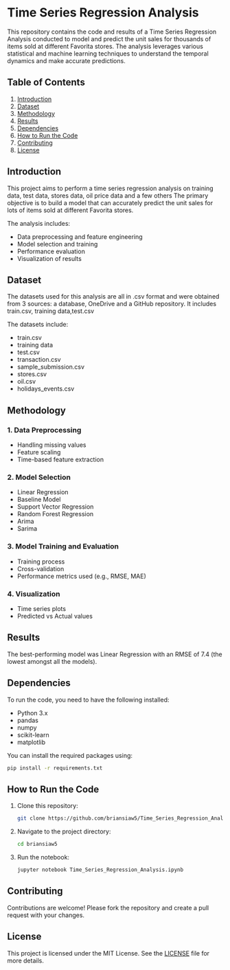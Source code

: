 # Time Series Regression Analysis

This repository contains the code and results of a Time Series Regression Analysis conducted to model and predict the unit sales for thousands of items sold at different Favorita stores. The analysis leverages various statistical and machine learning techniques to understand the temporal dynamics and make accurate predictions.

## Table of Contents

1. [Introduction](#introduction)
2. [Dataset](#dataset)
3. [Methodology](#methodology)
4. [Results](#results)
5. [Dependencies](#dependencies)
6. [How to Run the Code](#how-to-run-the-code)
7. [Contributing](#contributing)
8. [License](#license)

## Introduction

This project aims to perform a time series regression analysis on training data, test data, stores data, oil price data and a few others The primary objective is to build a model that can accurately predict the unit sales for lots of items sold at different Favorita stores.

The analysis includes:
- Data preprocessing and feature engineering
- Model selection and training
- Performance evaluation
- Visualization of results

## Dataset

The datasets used for this analysis  are all in .csv format and were obtained from 3 sources: a database, OneDrive and a GitHub repository. 
It includes train.csv, training data,test.csv

The datasets include:
- train.csv
- training data
- test.csv
- transaction.csv
- sample_submission.csv
- stores.csv
- oil.csv
- holidays_events.csv

## Methodology

### 1. Data Preprocessing
- Handling missing values
- Feature scaling
- Time-based feature extraction

### 2. Model Selection
- Linear Regression
- Baseline Model
- Support Vector Regression
- Random Forest Regression
- Arima
- Sarima

### 3. Model Training and Evaluation
- Training process
- Cross-validation
- Performance metrics used (e.g., RMSE, MAE)

### 4. Visualization
- Time series plots
- Predicted vs Actual values

## Results

The best-performing model was Linear Regression with an RMSE of 7.4 (the lowest amongst all the models).

## Dependencies

To run the code, you need to have the following installed:

- Python 3.x
- pandas
- numpy
- scikit-learn
- matplotlib
  

You can install the required packages using:

```bash
pip install -r requirements.txt
```

## How to Run the Code

1. Clone this repository:
   ```bash
   git clone https://github.com/briansiaw5/Time_Series_Regression_Analysis.git
   ```
2. Navigate to the project directory:
   ```bash
   cd briansiaw5
   ```
3. Run the notebook:
   ```bash
   jupyter notebook Time_Series_Regression_Analysis.ipynb
   ```

## Contributing

Contributions are welcome! Please fork the repository and create a pull request with your changes.

## License

This project is licensed under the MIT License. See the [LICENSE](LICENSE) file for more details.

